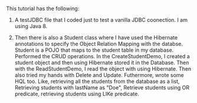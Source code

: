 This tutorial has the following:

1. A testJDBC file that I coded just to test a vanilla JDBC coonection. I am using Java 8.

2. Then there is also a Student class where I have used the Hibernate annotations to specify the Object Relation Mapping with the databse. Student is a POJO that maps to the student table in my database. Performed the CRUD operations. In the CreateStudentDemo, I created a student object and then using Hibernate stored it in the Database. Then with the ReadStudentDemo, I read the object with using Hibernate. Then also tried my hands with Delete and Update. Futhermore, wrote some HQL too. Like, retrieving all the students from the database as a list, Retrieving students with lastName as "Doe", Retrieve students using OR predicate, retrieving students using LIKe predicate.
